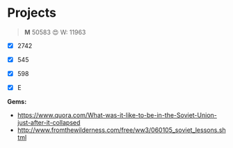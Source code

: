 Projects
========



>**M** 50583 :heart_eyes:
>W: 11963

- [x] 2742
- [x] 545
- [x] 598
- [x] E



**Gems:**

-  https://www.quora.com/What-was-it-like-to-be-in-the-Soviet-Union-just-after-it-collapsed
-  http://www.fromthewilderness.com/free/ww3/060105_soviet_lessons.shtml
